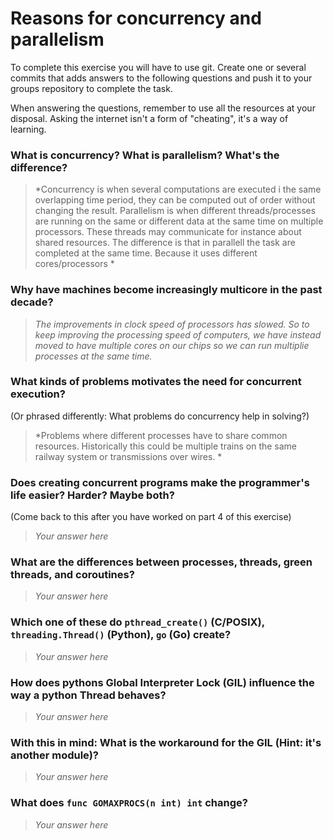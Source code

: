 # Reasons for concurrency and parallelism


To complete this exercise you will have to use git. Create one or several commits that adds answers to the following questions and push it to your groups repository to complete the task.

When answering the questions, remember to use all the resources at your disposal. Asking the internet isn't a form of "cheating", it's a way of learning.

 ### What is concurrency? What is parallelism? What's the difference?
 > *Concurrency is when several computations are executed i the same overlapping time period, they can be computed out of order without changing the result. 
Parallelism is when different threads/processes are running on the same or different data at the same time on multiple processors. These threads may communicate for instance about shared resources. 
The difference is that in parallell the task are completed at the same time. Because it uses different cores/processors *
 
 ### Why have machines become increasingly multicore in the past decade?
 > *The improvements in clock speed of processors has slowed. So to keep improving the processing speed of computers, we have instead moved to have multiple cores on our chips so we can run multiplie processes at the same time.*
 
 ### What kinds of problems motivates the need for concurrent execution?
 (Or phrased differently: What problems do concurrency help in solving?)
 > *Problems where different processes have to share common resources. Historically this could be multiple trains on the same railway system or transmissions over wires. *
 
 ### Does creating concurrent programs make the programmer's life easier? Harder? Maybe both?
 (Come back to this after you have worked on part 4 of this exercise)
 > *Your answer here*
 
 ### What are the differences between processes, threads, green threads, and coroutines?
 > *Your answer here*
 
 ### Which one of these do `pthread_create()` (C/POSIX), `threading.Thread()` (Python), `go` (Go) create?
 > *Your answer here*
 
 ### How does pythons Global Interpreter Lock (GIL) influence the way a python Thread behaves?
 > *Your answer here*
 
 ### With this in mind: What is the workaround for the GIL (Hint: it's another module)?
 > *Your answer here*
 
 ### What does `func GOMAXPROCS(n int) int` change? 
 > *Your answer here*
